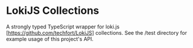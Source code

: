 LokiJS Collections
==============

A strongly typed TypeScript wrapper for loki.js [https://github.com/techfort/LokiJS] collections. 
See the /test directory for example usage of this project's API.